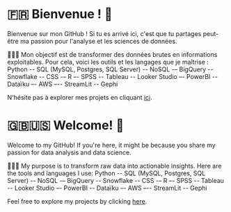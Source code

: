 
# 🇫🇷 Bienvenue ! 🤗

Bienvenue sur mon GitHub ! Si tu es arrivé ici, c'est que tu partages peut-être ma passion pour l'analyse et les sciences de données.

👩🏻‍💻 Mon objectif est de transformer des données brutes en informations exploitables. Pour cela, voici les outils et les langages que je maîtrise :
Python -- SQL (MySQL, Postgres, SQL Server) -- NoSQL -– BigQuery -- Snowflake -- CSS -– R –- SPSS -- Tableau -- Looker Studio –- PowerBI -- Dataïku –- AWS –-- StreamLit -- Gephi

N'hésite pas à explorer mes projets en cliquant [ici](https://github.com/sarahbdji/portfolio.git).


# 🇬🇧🇺🇸 Welcome! 🤗

Welcome to my GitHub! If you're here, it might be because you share my passion for data analysis and data science. 

👩🏻‍💻 My purpose is to transform raw data into actionable insights. Here are the tools and languages I use: Python -- SQL (MySQL, Postgres, SQL Server) -- NoSQL -– BigQuery -- Snowflake -- CSS -– R –- SPSS -- Tableau -- Looker Studio –- PowerBI -- Dataïku –- AWS –-- StreamLit -- Gephi

Feel free to explore my projects by clicking [here](https://github.com/sarahbdji/portfolio.git).
